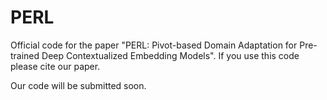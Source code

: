 # PERL
Official code for the paper "PERL: Pivot-based Domain Adaptation for Pre-trained Deep Contextualized Embedding Models". 
If you use this code please cite our paper.
 
Our code will be submitted soon.
